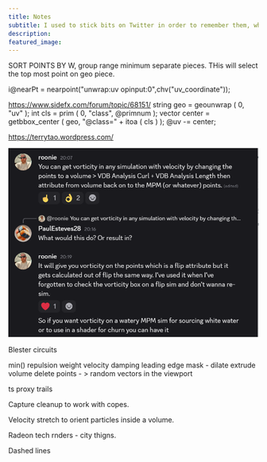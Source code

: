 ```yaml
---
title: Notes
subtitle: I used to stick bits on Twitter in order to remember them, which nowadays probably isn't the done thing.
description:
featured_image: 
---
```


SORT POINTS BY W, group range minimum separate pieces. THis will select the top most point on geo piece.

i@nearPt = nearpoint("unwrap:uv opinput:0",chv("uv_coordinate"));

https://www.sidefx.com/forum/topic/68151/
string geo = geounwrap ( 0, "uv" );
int cls = prim ( 0, "class", @primnum );
vector center = getbbox_center ( geo, "@class=" + itoa ( cls ) );
@uv -= center;


https://terrytao.wordpress.com/

![alt text](../assets/notes/misc/roonie_vorticity.png)

Blester circuits

min()
repulsion weight
velocity damping
leading edge mask - dilate
extrude volume
delete points - > random
vectors in the viewport

ts proxy trails

Capture cleanup to work with copes.

Velocity stretch to orient particles inside a volume.

Radeon tech rnders - city thigns.

Dashed lines
